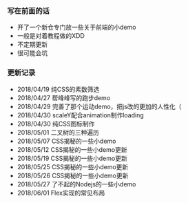 ### 写在前面的话

- 开了一个新仓专门放一些关于前端的小demo
- 一般是对着教程做的XDD
- 不定期更新
- 很可能会坑



### 更新记录

- 2018/04/19 纯CSS的素数筛选
- 2018/04/27 帮峰峰写的跑步demo
- 2018/04/29 完善了那个运动demo，把js改的更加的人性化（
- 2018/04/30 scaleY配合animation制作loading
- 2018/04/30 纯CSS图标制作
- 2018/05/01 二叉树的三种遍历
- 2018/05/07 CSS揭秘的一些小demo
- 2018/05/12 CSS揭秘的一些小demo更新
- 2018/05/19 CSS揭秘的一些小demo更新
- 2018/05/25 CSS揭秘的一些小demo更新
- 2018/05/26 CSS揭秘的一些小demo更新
- 2018/05/27 了不起的Nodejs的一些小demo
- 2018/06/01 Flex实现的常见布局

